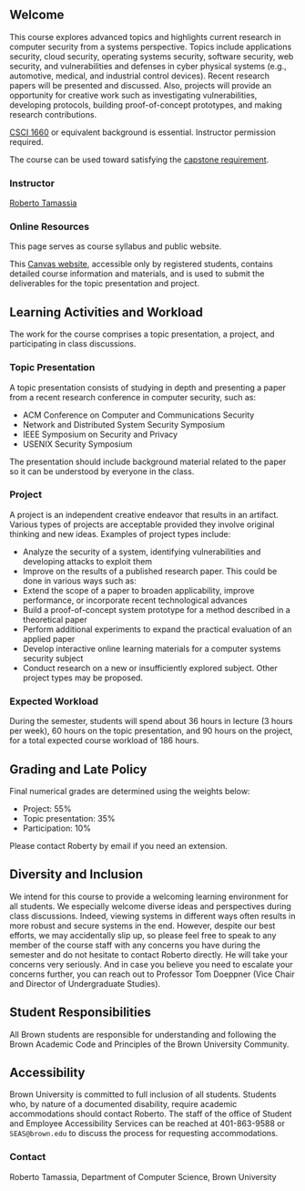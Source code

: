 ## Welcome

This course explores advanced topics and highlights current research
in computer security from a systems perspective. Topics include
applications security, cloud security, operating systems security,
software security, web security, and vulnerabilities and defenses in
cyber physical systems (e.g., automotive, medical, and industrial
control devices). Recent research papers will be presented and
discussed. Also, projects will provide an opportunity for creative
work such as investigating vulnerabilities, developing protocols,
building proof-of-concept prototypes, and making research
contributions.

[CSCI 1660](https://cs.brown.edu/courses/cs166/) or equivalent
background is essential.
Instructor permission required.

The course can be used toward satisfying the
[capstone requirement](https://cs.brown.edu/degrees/undergrad/concentrating-in-cs/concentration-requirements/capstone/).

### Instructor

[Roberto Tamassia](https://cs.brown.edu/people/faculty/rtamassi/)

### Online Resources

This page serves as course syllabus and public website.

This  [Canvas website](https://canvas.brown.edu/courses/1083171),
accessible only by registered students, contains detailed course
information and materials, and is used to submit the deliverables for
the topic presentation and project.


## Learning Activities and Workload

The work for the course comprises a topic presentation, a project, and
participating in class discussions.

### Topic Presentation

A topic presentation consists of studying in depth and presenting a
paper from a recent research conference in computer security, such as:

- ACM Conference on Computer and Communications Security
- Network and Distributed System Security Symposium
- IEEE Symposium on Security and Privacy
- USENIX Security Symposium

The presentation should include background material related to the paper
so it can be understood by everyone in the class.

### Project

A project is an independent creative endeavor that results in an artifact. Various types of projects are acceptable provided they involve original thinking and new ideas. Examples of project types include:

- Analyze the security of a system, identifying vulnerabilities and developing attacks to exploit them
- Improve on the results of a published research paper. This could be done in various ways such as:
- Extend the scope of a paper to broaden applicability, improve performance, or incorporate recent technological advances
- Build a proof-of-concept system prototype for a method described in a theoretical paper
- Perform additional experiments to expand the practical evaluation of an applied paper
- Develop interactive online learning materials for a computer systems security subject
- Conduct research on a new or insufficiently explored subject.
Other project types may be proposed.

### Expected Workload

During the semester, students will spend about 36 hours in lecture (3
hours per week), 60 hours on the topic presentation, and 90
hours on the project, for  a total expected course workload of 186
hours.


## Grading and Late Policy

Final numerical grades are determined using the weights below:
- Project: 55%
- Topic presentation: 35%
- Participation: 10%

Please contact Roberty by email if you need an extension.


## Diversity and Inclusion

We intend for this course to provide a welcoming learning environment for all
students. We especially welcome diverse ideas and perspectives during class
discussions. Indeed, viewing systems in different ways often results in more
robust and secure systems in the end.
However, despite our best efforts, we may accidentally slip
up, so please feel free to speak to any member of the course staff with any
concerns you have during the semester and do not hesitate to contact Roberto directly. He will take your concerns very seriously. And in case you believe you need to escalate your concerns further, you can  reach out to Professor Tom Doeppner (Vice Chair and Director of Undergraduate Studies).

## Student Responsibilities

All Brown students are responsible for understanding and following the
Brown Academic Code and Principles of the Brown University Community.

## Accessibility

Brown University is committed to full inclusion of all
students. Students who, by nature of a documented disability, require
academic accommodations should contact Roberto. The staff of the
office of Student and Employee Accessibility Services can be reached
at 401-863-9588 or `SEAS@brown.edu` to discuss the process for
requesting accommodations.

###  Contact

Roberto Tamassia, Department of Computer Science, Brown University

